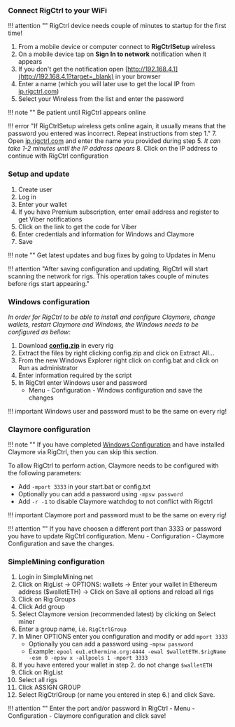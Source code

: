 ### Connect RigCtrl to your WiFi

!!! attention ""
    RigCtrl device needs couple of minutes to startup for the first time!

1. From a mobile device or computer connect to **RigCtrlSetup** wireless
2. On a mobile device tap on **Sign In to network** notification when it appears
4. If you don't get the notification open [http://192.168.4.1](http://192.168.4.1?target=_blank) in your browser
5. Enter a name (which you will later use to get the local IP from [ip.rigctrl.com](https://ip.rigctrl.com?target=_blank))
6. Select your Wireless from the list and enter the password

!!! note ""
    Be patient until RigCtrl appears online

!!! error "If RigCtrlSetup wireless gets online again, it usually means that the password you entered was incorrect. Repeat instructions from step 1."
7. Open [ip.rigctrl.com](https://ip.rigctrl.com?target=_blank) and enter the name you provided during step 5. _It can take 1-2 minutes until the IP address apears_
8. Click on the IP address to continue with RigCtrl configuration

### Setup and update

1. Create user
2. Log in
3. Enter your wallet
4. If you have Premium subscription, enter email address and register to get Viber notifications
5. Click on the link to get the code for Viber
6. Enter credentials and information for Windows and Claymore
7. Save

!!! note ""
    Get latest updates and bug fixes by going to Updates in Menu

!!! attention "After saving configuration and updating, RigCtrl will start scanning the network for rigs. This operation takes couple of minutes before rigs start appearing."

### Windows configuration

_In order for RigCtrl to be able to install and configure Claymore, change wallets, restart Claymore and Windows, the Windows needs to be configured as bellow:_

1. Download **[config.zip](https://rigctrl.com/dl/config.zip?target=_blank)** in every rig
2. Extract the files by right clicking config.zip and click on Extract All...
3. From the new Windows Explorer right click on config.bat and click on Run as administrator
4. Enter information required by the script
5. In RigCtrl enter Windows user and password
    - Menu - Configuration - Windows configuration and save the changes

!!! important
    Windows user and password must to be the same on every rig!

### Claymore configuration

!!! note ""
    If you have completed [Windows Configuration](/installation/#windows-configuration) and have installed Claymore via RigCtrl, then you can skip this section.

To allow RigCtrl to perform action, Claymore needs to be configured with the following parameters:

- Add `-mport 3333` in your start.bat or config.txt
- Optionally you can add a password using `-mpsw password`
- Add `-r -1` to disable Claymore watchdog to not conflict with Rigctrl

!!! important
    Claymore port and password must to be the same on every rig!

!!! attention ""
    If you have choosen a different port than 3333 or password you have to update RigCtrl configuration. Menu - Configuration - Claymore Configuration and save the changes.

### SimpleMining configuration

1. Login in SimpleMining.net
2. Click on RigList -> OPTIONS: wallets -> Enter your wallet in Ethereum address ($walletETH) -> Click on Save all options and reload all rigs
3. Click on Rig Groups
4. Click Add group
5. Select Claymore version (recommended latest) by clicking on Select miner
6. Enter a group name, i.e. `RigCtrlGroup`
7. In Miner OPTIONS enter you configuration and modify or add `mport 3333`
    - Optionally you can add a password using `-mpsw password`
    - Example: `epool eu1.ethermine.org:4444 -ewal $walletETH.$rigName -esm 0 -epsw x -allpools 1 -mport 3333`
8. If you have entered your wallet in step 2. do not change `$walletETH`
9. Click on RigList
10. Select all rigs
11. Click ASSIGN GROUP
12. Select RigCtrlGroup (or name you entered in step 6.) and click Save.

!!! attention ""
    Enter the port and/or password in RigCtrl - Menu - Configuration - Claymore configuration and click save!